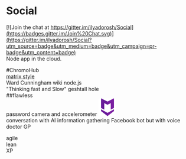 # Social

[![Join the chat at https://gitter.im/ilyadorosh/Social](https://badges.gitter.im/Join%20Chat.svg)](https://gitter.im/ilyadorosh/Social?utm_source=badge&utm_medium=badge&utm_campaign=pr-badge&utm_content=badge)  
Node app in the cloud.

#ChromoHub  
[matrix style](http://cb.vu/#matrix)  
Ward Cunningham wiki node.js  
"Thinking fast and Slow" geshtall hole  
##flawless  
password camera and accelerometer ![alt text](https://github.com/adam-p/markdown-here/raw/master/src/common/images/icon48.png "Logo Title Text 1")  
conversation with AI information gathering Facebook bot but with voice doctor GP

agile  
lean  
XP
